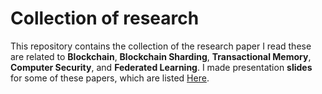 # Collection of research
This repository contains the collection of the research paper I read these are related to **Blockchain**, **Blockchain Sharding**, **Transactional Memory**, **Computer Security**, and **Federated Learning**. I made presentation **slides** for some of these papers, which are listed [Here](https://ramesh-adhikari.github.io/pages/presentations.html).
